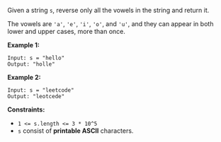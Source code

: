 Given a string `s`, reverse only all the vowels in the string and return it.

The vowels are `'a'`, `'e'`, `'i'`, `'o'`, and `'u'`, and they can appear in both lower and upper cases, more than once.

**Example 1:**
```
Input: s = "hello"
Output: "holle"
```
**Example 2:**
```
Input: s = "leetcode"
Output: "leotcede"
```
**Constraints:**
- `1 <= s.length <= 3 * 10^5`
- `s` consist of **printable ASCII** characters.